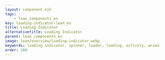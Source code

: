 ```yaml
---
layout: component.njk
tags: 
    - lean_components_en
key: loading-indicator-lean_en
title: Loading Indicator
alternativetitle: Loading Indicator
parent: lean_components_en
image: lean/overview/loading-indicator.webp
keywords: loading indicator, spinner, loader, loading, activity, animation
order: 160
---
```

